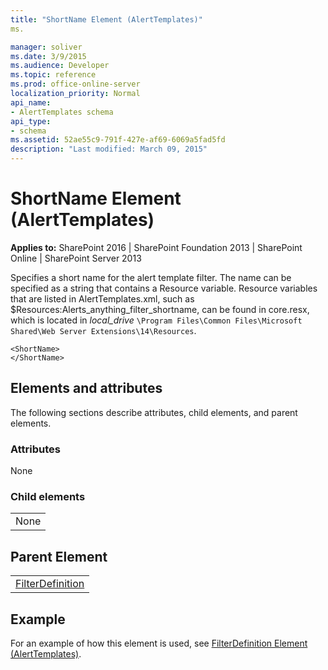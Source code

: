 ```yaml
---
title: "ShortName Element (AlertTemplates)"
ms.

manager: soliver
ms.date: 3/9/2015
ms.audience: Developer
ms.topic: reference
ms.prod: office-online-server
localization_priority: Normal
api_name:
- AlertTemplates schema
api_type:
- schema
ms.assetid: 52ae55c9-791f-427e-af69-6069a5fad5fd
description: "Last modified: March 09, 2015"
---
```


# ShortName Element (AlertTemplates)

 
  
 **Applies to:** SharePoint 2016 | SharePoint Foundation 2013 | SharePoint Online | SharePoint Server 2013
  
Specifies a short name for the alert template filter. The name can be specified as a string that contains a Resource variable. Resource variables that are listed in AlertTemplates.xml, such as $Resources:Alerts_anything_filter_shortname, can be found in core.resx, which is located in  _local_drive_ `\Program Files\Common Files\Microsoft Shared\Web Server Extensions\14\Resources`.
  
```
<ShortName>
</ShortName>
```

## Elements and attributes

The following sections describe attributes, child elements, and parent elements.

### Attributes

None
  
### Child elements

||
|:-----|
|None |
   
## Parent Element

||
|:-----|
|[FilterDefinition](filterdefinition-element-alerttemplates.md)|
   
## Example

For an example of how this element is used, see [FilterDefinition Element (AlertTemplates)](filterdefinition-element-alerttemplates.md).
  


